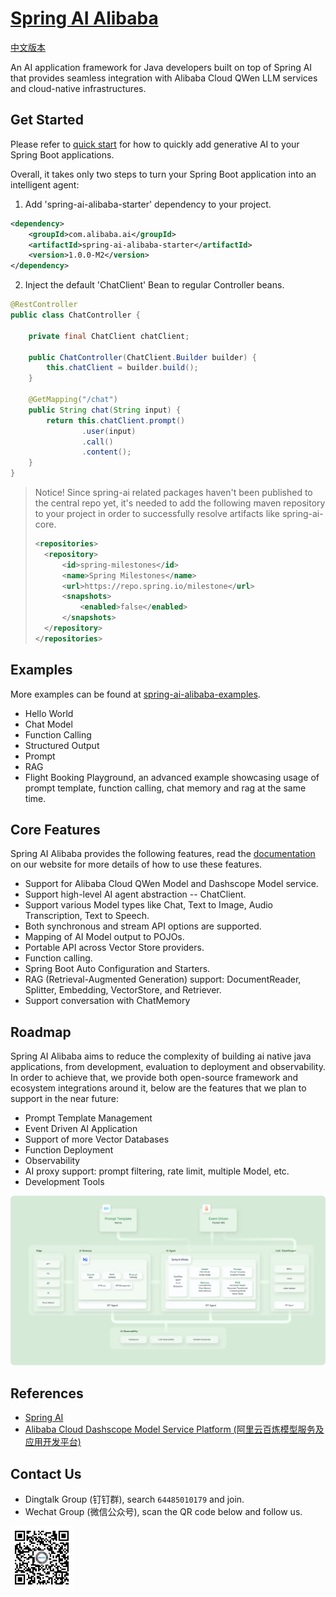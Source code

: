# [Spring AI Alibaba](https://sca.aliyun.com/ai/)

[中文版本](./README-zh.md)

An AI application framework for Java developers built on top of Spring AI that provides seamless integration with Alibaba Cloud QWen LLM services and cloud-native infrastructures.

## Get Started
Please refer to [quick start](https://sca.aliyun.com/ai/get-started/) for how to quickly add generative AI to your Spring Boot applications.

Overall, it takes only two steps to turn your Spring Boot application into an intelligent agent:

1. Add 'spring-ai-alibaba-starter' dependency to your project.

```xml
<dependency>
	<groupId>com.alibaba.ai</groupId>
	<artifactId>spring-ai-alibaba-starter</artifactId>
	<version>1.0.0-M2</version>
</dependency>
```

2. Inject the default 'ChatClient' Bean to regular Controller beans.

```java
@RestController
public class ChatController {

	private final ChatClient chatClient;

	public ChatController(ChatClient.Builder builder) {
		this.chatClient = builder.build();
	}

	@GetMapping("/chat")
	public String chat(String input) {
		return this.chatClient.prompt()
				.user(input)
				.call()
				.content();
	}
}
```

> Notice! Since spring-ai related packages haven't been published to the central repo yet, it's needed to add the following maven repository to your project in order to successfully resolve artifacts like  spring-ai-core.
>
> ```xml
> <repositories>
> 	<repository>
> 		<id>spring-milestones</id>
> 		<name>Spring Milestones</name>
> 		<url>https://repo.spring.io/milestone</url>
> 		<snapshots>
> 			<enabled>false</enabled>
> 		</snapshots>
> 	</repository>
> </repositories>
> ```

## Examples
More examples can be found at [spring-ai-alibaba-examples](./spring-ai-alibaba-examples).

* Hello World
* Chat Model
* Function Calling
* Structured Output
* Prompt
* RAG
* Flight Booking Playground, an advanced example showcasing usage of prompt template, function calling, chat memory and rag at the same time.

## Core Features

Spring AI Alibaba provides the following features, read the [documentation](https://sca.aliyun.com/ai) on our website for more details of how to use these features.

* Support for Alibaba Cloud QWen Model and Dashscope Model service.
* Support high-level AI agent abstraction -- ChatClient.
* Support various Model types like Chat, Text to Image, Audio Transcription, Text to Speech.
* Both synchronous and stream API options are supported.
* Mapping of AI Model output to POJOs.
* Portable API across Vector Store providers.
* Function calling.
* Spring Boot Auto Configuration and Starters.
* RAG (Retrieval-Augmented Generation) support: DocumentReader, Splitter, Embedding, VectorStore, and Retriever.
* Support conversation with ChatMemory

## Roadmap

Spring AI Alibaba aims to reduce the complexity of building ai native java applications, from development, evaluation to deployment and observability. In order to achieve that, we provide both open-source framework and ecosystem integrations around it, below are the features that we plan to support in the near future:
* Prompt Template Management
* Event Driven AI Application
* Support of more Vector Databases
* Function Deployment
* Observability
* AI proxy support: prompt filtering, rate limit, multiple Model, etc.
* Development Tools

![ai-native-architecture](./docs/imgs/spring-ai-alibaba-arch.png)

## References
* [Spring AI](https://docs.spring.io/spring-ai/reference/index.html)
* [Alibaba Cloud Dashscope Model Service Platform (阿里云百炼模型服务及应用开发平台)](https://help.aliyun.com/zh/model-studio/getting-started/what-is-model-studio/)

## Contact Us
* Dingtalk Group (钉钉群), search `64485010179` and join.
* Wechat Group (微信公众号), scan the QR code below and follow us.

<img src="./docs/imgs/wechat-account.jpg" style="max-width:100px;"/>

